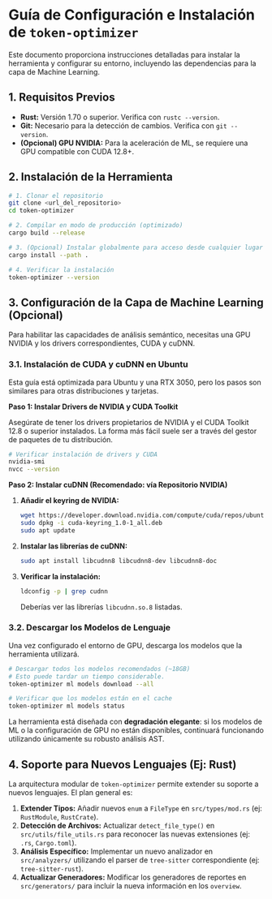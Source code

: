 # Guía de Configuración e Instalación de `token-optimizer`

Este documento proporciona instrucciones detalladas para instalar la herramienta y configurar su entorno, incluyendo las dependencias para la capa de Machine Learning.

## 1. Requisitos Previos

-   **Rust:** Versión 1.70 o superior. Verifica con `rustc --version`.
-   **Git:** Necesario para la detección de cambios. Verifica con `git --version`.
-   **(Opcional) GPU NVIDIA:** Para la aceleración de ML, se requiere una GPU compatible con CUDA 12.8+.

## 2. Instalación de la Herramienta

```bash
# 1. Clonar el repositorio
git clone <url_del_repositorio>
cd token-optimizer

# 2. Compilar en modo de producción (optimizado)
cargo build --release

# 3. (Opcional) Instalar globalmente para acceso desde cualquier lugar
cargo install --path .

# 4. Verificar la instalación
token-optimizer --version
```

## 3. Configuración de la Capa de Machine Learning (Opcional)

Para habilitar las capacidades de análisis semántico, necesitas una GPU NVIDIA y los drivers correspondientes, CUDA y cuDNN.

### 3.1. Instalación de CUDA y cuDNN en Ubuntu

Esta guía está optimizada para Ubuntu y una RTX 3050, pero los pasos son similares para otras distribuciones y tarjetas.

**Paso 1: Instalar Drivers de NVIDIA y CUDA Toolkit**

Asegúrate de tener los drivers propietarios de NVIDIA y el CUDA Toolkit 12.8 o superior instalados. La forma más fácil suele ser a través del gestor de paquetes de tu distribución.

```bash
# Verificar instalación de drivers y CUDA
nvidia-smi
nvcc --version
```

**Paso 2: Instalar cuDNN (Recomendado: vía Repositorio NVIDIA)**

1.  **Añadir el keyring de NVIDIA:**
    ```bash
    wget https://developer.download.nvidia.com/compute/cuda/repos/ubuntu2204/x86_64/cuda-keyring_1.0-1_all.deb
    sudo dpkg -i cuda-keyring_1.0-1_all.deb
    sudo apt update
    ```

2.  **Instalar las librerías de cuDNN:**
    ```bash
    sudo apt install libcudnn8 libcudnn8-dev libcudnn8-doc
    ```

3.  **Verificar la instalación:**
    ```bash
    ldconfig -p | grep cudnn
    ```
    Deberías ver las librerías `libcudnn.so.8` listadas.

### 3.2. Descargar los Modelos de Lenguaje

Una vez configurado el entorno de GPU, descarga los modelos que la herramienta utilizará.

```bash
# Descargar todos los modelos recomendados (~18GB)
# Esto puede tardar un tiempo considerable.
token-optimizer ml models download --all

# Verificar que los modelos están en el cache
token-optimizer ml models status
```

La herramienta está diseñada con **degradación elegante**: si los modelos de ML o la configuración de GPU no están disponibles, continuará funcionando utilizando únicamente su robusto análisis AST.

## 4. Soporte para Nuevos Lenguajes (Ej: Rust)

La arquitectura modular de `token-optimizer` permite extender su soporte a nuevos lenguajes. El plan general es:

1.  **Extender Tipos:** Añadir nuevos `enum` a `FileType` en `src/types/mod.rs` (ej: `RustModule`, `RustCrate`).
2.  **Detección de Archivos:** Actualizar `detect_file_type()` en `src/utils/file_utils.rs` para reconocer las nuevas extensiones (ej: `.rs`, `Cargo.toml`).
3.  **Análisis Específico:** Implementar un nuevo analizador en `src/analyzers/` utilizando el parser de `tree-sitter` correspondiente (ej: `tree-sitter-rust`).
4.  **Actualizar Generadores:** Modificar los generadores de reportes en `src/generators/` para incluir la nueva información en los `overview`.
